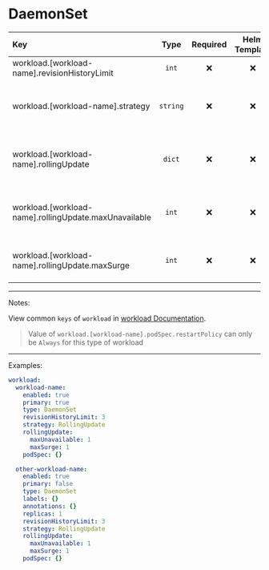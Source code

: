 # DaemonSet

| Key                                                   |   Type   | Required | Helm Template |     Default     | Description                                                          |
| :---------------------------------------------------- | :------: | :------: | :-----------: | :-------------: | :------------------------------------------------------------------- |
| workload.[workload-name].revisionHistoryLimit         |  `int`   |    ❌    |      ❌       |       `3`       | The number of history revisions                                      |
| workload.[workload-name].strategy                     | `string` |    ❌    |      ❌       | `RollingUpdate` | Define the strategy of the workload (OnDelete, RollingUpdate)        |
| workload.[workload-name].rollingUpdate                |  `dict`  |    ❌    |      ❌       |      `{}`       | Holds the rollingUpdate options, Only when strategy is RollingUpdate |
| workload.[workload-name].rollingUpdate.maxUnavailable |  `int`   |    ❌    |      ❌       |                 | Define the maxUnavailable, Only when strategy is RollingUpdate       |
| workload.[workload-name].rollingUpdate.maxSurge       |  `int`   |    ❌    |      ❌       |                 | Define the maxSurge, Only when strategy is RollingUpdate             |

---

Notes:

View common `keys` of `workload` in [workload Documentation](README.md).

> Value of `workload.[workload-name].podSpec.restartPolicy` can only be `Always` for this type of workload

---

Examples:

```yaml
workload:
  workload-name:
    enabled: true
    primary: true
    type: DaemonSet
    revisionHistoryLimit: 3
    strategy: RollingUpdate
    rollingUpdate:
      maxUnavailable: 1
      maxSurge: 1
    podSpec: {}

  other-workload-name:
    enabled: true
    primary: false
    type: DaemonSet
    labels: {}
    annotations: {}
    replicas: 1
    revisionHistoryLimit: 3
    strategy: RollingUpdate
    rollingUpdate:
      maxUnavailable: 1
      maxSurge: 1
    podSpec: {}
```

